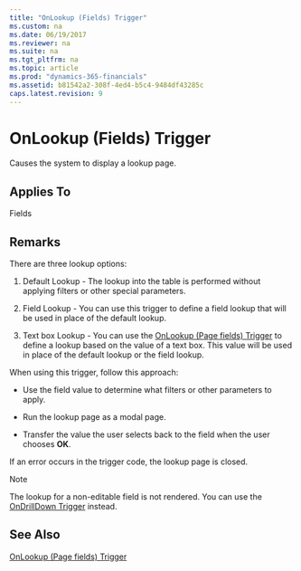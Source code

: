 ```yaml
---
title: "OnLookup (Fields) Trigger"
ms.custom: na
ms.date: 06/19/2017
ms.reviewer: na
ms.suite: na
ms.tgt_pltfrm: na
ms.topic: article
ms.prod: "dynamics-365-financials"
ms.assetid: b81542a2-308f-4ed4-b5c4-9484df43285c
caps.latest.revision: 9
---
```

# OnLookup (Fields) Trigger
Causes the system to display a lookup page.  

## Applies To  
 Fields  

## Remarks  
 There are three lookup options:  

1.  Default Lookup - The lookup into the table is performed without applying filters or other special parameters.  

2.  Field Lookup - You can use this trigger to define a field lookup that will be used in place of the default lookup.  

3.  Text box Lookup - You can use the [OnLookup \(Page fields\) Trigger](devenv-OnLookup-Page-fields-Trigger.md) to define a lookup based on the value of a text box. This value will be used in place of the default lookup or the field lookup.  

 When using this trigger, follow this approach:  

-   Use the field value to determine what filters or other parameters to apply.  

-   Run the lookup page as a modal page.  

-   Transfer the value the user selects back to the field when the user chooses **OK**.  

 If an error occurs in the trigger code, the lookup page is closed.  

<!--NAV  
> [!NOTE]  
>  On non-editable fields in the [!INCLUDE[nav_windows](../includes/nav_windows_md.md)], the field gets its lookup action rendered as a hyperlink. In the [!INCLUDE[nav_web](../includes/nav_web_md.md)] the lookup for a non-editable field is not rendered. You can use the [OnDrillDown Trigger](devenv-OnDrillDown-Trigger.md) instead.  
-->
> [!NOTE]  
>  The lookup for a non-editable field is not rendered. You can use the [OnDrillDown Trigger](devenv-OnDrillDown-Trigger.md) instead.

## See Also  
 [OnLookup \(Page fields\) Trigger](devenv-OnLookup-Page-fields-Trigger.md)
